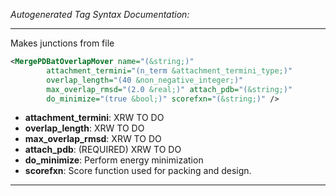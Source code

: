 <!-- THIS IS AN AUTOGENERATED FILE: Don't edit it directly, instead change the schema definition in the code itself. -->

_Autogenerated Tag Syntax Documentation:_

---
Makes junctions from file

```xml
<MergePDBatOverlapMover name="(&string;)"
        attachment_termini="(n_term &attachment_termini_type;)"
        overlap_length="(40 &non_negative_integer;)"
        max_overlap_rmsd="(2.0 &real;)" attach_pdb="(&string;)"
        do_minimize="(true &bool;)" scorefxn="(&string;)" />
```

-   **attachment_termini**: XRW TO DO
-   **overlap_length**: XRW TO DO
-   **max_overlap_rmsd**: XRW TO DO
-   **attach_pdb**: (REQUIRED) XRW TO DO
-   **do_minimize**: Perform energy minimization
-   **scorefxn**: Score function used for packing and design.

---
